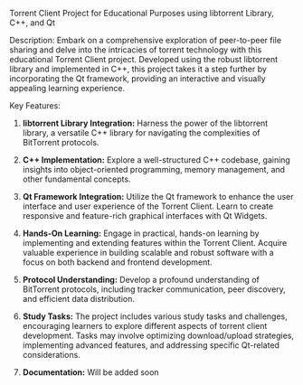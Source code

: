 Torrent Client Project for Educational Purposes using libtorrent Library, C++, and Qt

Description:
Embark on a comprehensive exploration of peer-to-peer file sharing and delve into the intricacies of torrent technology with this educational Torrent Client project. Developed using the robust libtorrent library and implemented in C++, this project takes it a step further by incorporating the Qt framework, providing an interactive and visually appealing learning experience.

Key Features:
1. **libtorrent Library Integration:** Harness the power of the libtorrent library, a versatile C++ library for navigating the complexities of BitTorrent protocols.

2. **C++ Implementation:** Explore a well-structured C++ codebase, gaining insights into object-oriented programming, memory management, and other fundamental concepts.

3. **Qt Framework Integration:** Utilize the Qt framework to enhance the user interface and user experience of the Torrent Client. Learn to create responsive and feature-rich graphical interfaces with Qt Widgets.

4. **Hands-On Learning:** Engage in practical, hands-on learning by implementing and extending features within the Torrent Client. Acquire valuable experience in building scalable and robust software with a focus on both backend and frontend development.

5. **Protocol Understanding:** Develop a profound understanding of BitTorrent protocols, including tracker communication, peer discovery, and efficient data distribution.

6. **Study Tasks:** The project includes various study tasks and challenges, encouraging learners to explore different aspects of torrent client development. Tasks may involve optimizing download/upload strategies, implementing advanced features, and addressing specific Qt-related considerations.

7. **Documentation:** Will be added soon

